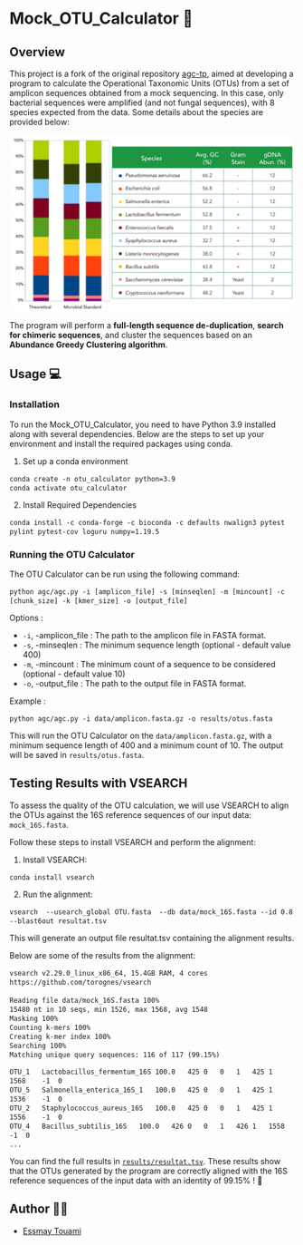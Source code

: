 # Mock_OTU_Calculator 🦠

## Overview
This project is a fork of the original repository [agc-tp](https://github.com/aghozlane/agc-tp), aimed at developing a program to calculate the Operational Taxonomic Units (OTUs) from a set of amplicon sequences obtained from a mock sequencing. In this case, only bacterial sequences were amplified (and not fungal sequences), with 8 species expected from the data. Some details about the species are provided below:

![Species details](data/Species.png)


The program will perform a **full-length sequence de-duplication**, **search for chimeric sequences**, and cluster the sequences based on an **Abundance Greedy Clustering algorithm**.

## Usage 💻
### Installation
To run the Mock_OTU_Calculator, you need to have Python 3.9 installed along with several dependencies. Below are the steps to set up your environment and install the required packages using conda.

1. Set up a conda environment
```
conda create -n otu_calculator python=3.9
conda activate otu_calculator
```

2. Install Required Dependencies

```
conda install -c conda-forge -c bioconda -c defaults nwalign3 pytest pylint pytest-cov loguru numpy=1.19.5
```

### Running the OTU Calculator
The OTU Calculator can be run using the following command:

```
python agc/agc.py -i [amplicon_file] -s [minseqlen] -m [mincount] -c [chunk_size] -k [kmer_size] -o [output_file]
```

Options :

 - `-i`, -amplicon_file : The path to the amplicon file in FASTA format.
 - `-s`, -minseqlen : The minimum sequence length (optional - default value 400)
 - `-m`, -mincount : The minimum count of a sequence to be considered (optional - default value 10)
 - `-o`, -output_file : The path to the output file in FASTA format.


Example :
```
python agc/agc.py -i data/amplicon.fasta.gz -o results/otus.fasta
```
This will run the OTU Calculator on the `data/amplicon.fasta.gz`, with a minimum sequence length of 400 and a minimum count of 10. The output will be saved in `results/otus.fasta`.


## Testing Results with VSEARCH

To assess the quality of the OTU calculation, we will use VSEARCH to align the OTUs against the 16S reference sequences of our input data: `mock_16S.fasta`.

Follow these steps to install VSEARCH and perform the alignment:

1. Install VSEARCH:
```
conda install vsearch
```
2. Run the alignment:
```
vsearch  --usearch_global OTU.fasta  --db data/mock_16S.fasta --id 0.8 --blast6out resultat.tsv
```

This will generate an output file resultat.tsv containing the alignment results.  

Below are some of the results from the alignment:

```
vsearch v2.29.0_linux_x86_64, 15.4GB RAM, 4 cores
https://github.com/torognes/vsearch

Reading file data/mock_16S.fasta 100%  
15480 nt in 10 seqs, min 1526, max 1568, avg 1548
Masking 100% 
Counting k-mers 100% 
Creating k-mer index 100% 
Searching 100%  
Matching unique query sequences: 116 of 117 (99.15%)
```
    
```
OTU_1	Lactobacillus_fermentum_16S	100.0	425	0	0	1	425	1	1568	-1	0
OTU_5	Salmonella_enterica_16S_1	100.0	425	0	0	1	425	1	1536	-1	0
OTU_2	Staphylococcus_aureus_16S	100.0	425	0	0	1	425	1	1556	-1	0
OTU_4	Bacillus_subtilis_16S	100.0	426	0	0	1	426	1	1558	-1	0
...
```

You can find the full results in [`results/resultat.tsv`](results/resultat.tsv).
These results show that the OTUs generated by the program are correctly aligned with the 16S reference sequences of the input data with an identity of 99.15% ! 🎉


## Author 🧑‍💻
- [Essmay Touami](essmay.touami@etu.u-paris.fr)

